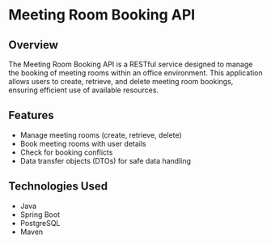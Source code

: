 # Meeting Room Booking API

## Overview
The Meeting Room Booking API is a RESTful service designed to manage the booking of meeting rooms within an office environment. This application allows users to create, retrieve, and delete meeting room bookings, ensuring efficient use of available resources.

## Features
- Manage meeting rooms (create, retrieve, delete)
- Book meeting rooms with user details
- Check for booking conflicts
- Data transfer objects (DTOs) for safe data handling

## Technologies Used
- Java
- Spring Boot
- PostgreSQL
- Maven
